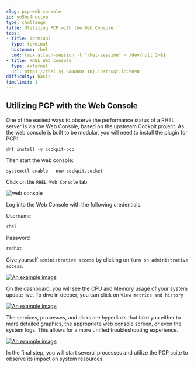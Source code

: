 ```yaml
---
slug: pcp-web-console
id: yo5bc4nuctye
type: challenge
title: Utilizing PCP with the Web Console
tabs:
- title: Terminal
  type: terminal
  hostname: rhel
  cmd: tmux attach-session -t "rhel-session" > /dev/null 2>&1
- title: RHEL Web Console
  type: external
  url: https://rhel.${_SANDBOX_ID}.instruqt.io:9090
difficulty: basic
timelimit: 1
---
```

## Utilizing PCP with the Web Console

One of the easiest ways to observe the performance status of a RHEL server is via the Web Console, based on the upstream Cockpit project. As the web console is built to be modular, you will need to install the plugin for PCP:

```bash,run
dnf install -y cockpit-pcp
```

Then start the web console:

```bash,run
systemctl enable --now cockpit.socket
```

Click on the `RHEL Web Console` tab.

![web console](../assets/webconsole.png)

Log into the Web Console with the following credentials.

Username

```bash
rhel
````

Password

```bash
redhat
```

Give yourself `administrative access` by clicking on `Turn on administrative access`.

<a href="#3">
 <img alt="An example image" src="../assets/adminaccess.png" />
</a>

<a href="#" class="lightbox" id="3">
 <img alt="An example image" src="../assets/adminaccess.png" />
</a>

On the dashboard, you will see the CPU and Memory usage of your system update live. To dive in deeper, you can click on `View metrics and history`

<a href="#1">
 <img alt="An example image" src="../assets/cockpit_dashboard.png" />
</a>

<a href="#" class="lightbox" id="1">
 <img alt="An example image" src="../assets/cockpit_dashboard.png" />
</a>

The services, processes, and disks are hyperlinks that take you either to more detailed graphics, the appropriate web console screen, or even the system logs. This allows for a more unified troubleshooting experience.


<a href="#2">
 <img alt="An example image" src="../assets/cockpit_perf.png" />
</a>

<a href="#" class="lightbox" id="2">
 <img alt="An example image" src="../assets/cockpit_perf.png" />
</a>

In the final step, you will start several processes and utilize the PCP suite to observe its impact on system resources.

<style>
.lightbox {
  display: none;
  position: fixed;
  justify-content: center;
  align-items: center;
  z-index: 999;
  top: 0;
  left: 0;
  right: 0;
  bottom: 0;
  padding: 1rem;
  background: rgba(0, 0, 0, 0.8);
}

.lightbox:target {
  display: flex;
}

.lightbox img {
  max-height: 100%;
}
</style>
